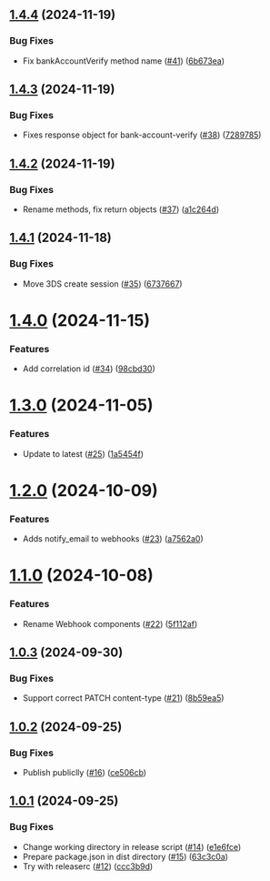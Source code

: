 ## [1.4.4](https://github.com/Basis-Theory/node-sdk/compare/v1.4.3...v1.4.4) (2024-11-19)


### Bug Fixes

* Fix bankAccountVerify method name ([#41](https://github.com/Basis-Theory/node-sdk/issues/41)) ([6b673ea](https://github.com/Basis-Theory/node-sdk/commit/6b673ea8a39ba50d47351e4a7f6e0e1a0e443036))

## [1.4.3](https://github.com/Basis-Theory/node-sdk/compare/v1.4.2...v1.4.3) (2024-11-19)


### Bug Fixes

* Fixes response object for bank-account-verify ([#38](https://github.com/Basis-Theory/node-sdk/issues/38)) ([7289785](https://github.com/Basis-Theory/node-sdk/commit/7289785028c638234d21acedb99612418836052d))

## [1.4.2](https://github.com/Basis-Theory/node-sdk/compare/v1.4.1...v1.4.2) (2024-11-19)


### Bug Fixes

* Rename methods, fix return objects ([#37](https://github.com/Basis-Theory/node-sdk/issues/37)) ([a1c264d](https://github.com/Basis-Theory/node-sdk/commit/a1c264db3ff4687227546a66c552d95e749221ac))

## [1.4.1](https://github.com/Basis-Theory/node-sdk/compare/v1.4.0...v1.4.1) (2024-11-18)


### Bug Fixes

* Move 3DS create session ([#35](https://github.com/Basis-Theory/node-sdk/issues/35)) ([6737667](https://github.com/Basis-Theory/node-sdk/commit/6737667c42c69882b19faa14e07285b7e39c0774))

# [1.4.0](https://github.com/Basis-Theory/node-sdk/compare/v1.3.0...v1.4.0) (2024-11-15)


### Features

* Add correlation id ([#34](https://github.com/Basis-Theory/node-sdk/issues/34)) ([98cbd30](https://github.com/Basis-Theory/node-sdk/commit/98cbd30c27f806b45abde30b1c0ba7912027fb1a))

# [1.3.0](https://github.com/Basis-Theory/node-sdk/compare/v1.2.0...v1.3.0) (2024-11-05)


### Features

* Update to latest ([#25](https://github.com/Basis-Theory/node-sdk/issues/25)) ([1a5454f](https://github.com/Basis-Theory/node-sdk/commit/1a5454f00c30d1a4709890aebf1c7c10c92903da))

# [1.2.0](https://github.com/Basis-Theory/node-sdk/compare/v1.1.0...v1.2.0) (2024-10-09)


### Features

* Adds notify_email to webhooks ([#23](https://github.com/Basis-Theory/node-sdk/issues/23)) ([a7562a0](https://github.com/Basis-Theory/node-sdk/commit/a7562a0b21db3ba7bff8b673a5e800bccf8421cb))

# [1.1.0](https://github.com/Basis-Theory/node-sdk/compare/v1.0.3...v1.1.0) (2024-10-08)


### Features

* Rename Webhook components ([#22](https://github.com/Basis-Theory/node-sdk/issues/22)) ([5f112af](https://github.com/Basis-Theory/node-sdk/commit/5f112afe166cd9632370d1edc1cfacc6bb06a2fd))

## [1.0.3](https://github.com/Basis-Theory/node-sdk/compare/v1.0.2...v1.0.3) (2024-09-30)


### Bug Fixes

* Support correct PATCH content-type ([#21](https://github.com/Basis-Theory/node-sdk/issues/21)) ([8b59ea5](https://github.com/Basis-Theory/node-sdk/commit/8b59ea504ffc3a4df526d3c33be2838f6b12efa4))

## [1.0.2](https://github.com/Basis-Theory/js-sdk/compare/v1.0.1...v1.0.2) (2024-09-25)


### Bug Fixes

* Publish publiclly ([#16](https://github.com/Basis-Theory/js-sdk/issues/16)) ([ce506cb](https://github.com/Basis-Theory/js-sdk/commit/ce506cb4b92b85d8c7b4793497123f925c4e8c3b))

## [1.0.1](https://github.com/Basis-Theory/js-sdk/compare/v1.0.0...v1.0.1) (2024-09-25)


### Bug Fixes

* Change working directory in release script ([#14](https://github.com/Basis-Theory/js-sdk/issues/14)) ([e1e6fce](https://github.com/Basis-Theory/js-sdk/commit/e1e6fce044494f53bb0687e7544367514c883707))
* Prepare package.json in dist directory ([#15](https://github.com/Basis-Theory/js-sdk/issues/15)) ([63c3c0a](https://github.com/Basis-Theory/js-sdk/commit/63c3c0ab215ce8b5fa95c451e14e501ccc7ed539))
* Try with releaserc ([#12](https://github.com/Basis-Theory/js-sdk/issues/12)) ([ccc3b9d](https://github.com/Basis-Theory/js-sdk/commit/ccc3b9dfb162e441d7350307eb41d00d80804ea6))
